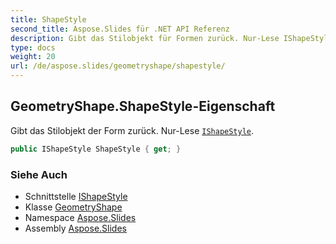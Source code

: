 ```yaml
---
title: ShapeStyle
second_title: Aspose.Slides für .NET API Referenz
description: Gibt das Stilobjekt für Formen zurück. Nur-Lese IShapeStyleaspose.slides/ishapestyle.
type: docs
weight: 20
url: /de/aspose.slides/geometryshape/shapestyle/
---
```


## GeometryShape.ShapeStyle-Eigenschaft

Gibt das Stilobjekt der Form zurück. Nur-Lese [`IShapeStyle`](../../ishapestyle).

```csharp
public IShapeStyle ShapeStyle { get; }
```

### Siehe Auch

* Schnittstelle [IShapeStyle](../../ishapestyle)
* Klasse [GeometryShape](../../geometryshape)
* Namespace [Aspose.Slides](../../geometryshape)
* Assembly [Aspose.Slides](../../../)

<!-- DO NOT EDIT: generiert von xmldocmd für Aspose.Slides.dll -->